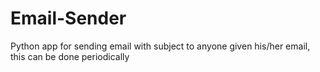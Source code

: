 # Email-Sender
Python app for sending email with subject to anyone given his/her email, this can be done periodically
